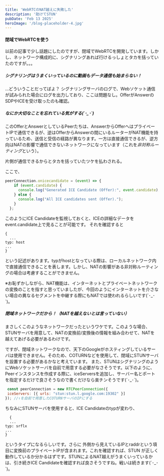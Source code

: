 ```yaml
---
title: 'WebRTCのNAT越えに失敗した'
description: '助けてSTUN'
pubDate: 'Feb 13 2025'
heroImage: '/blog-placeholder-4.jpg'
---
```


#### 閉域でWebRTCを使う
以前の記事で少し話題にしたのですが、閉域でWebRTCを開発しています。しかし、ネットワーク構成的に、シグナリングあれば行けるっしょとタカを括っていたのですが。。。

##### シグナリングはうまくいっているのに動画もデータ通信も始まらない！
…どういうことだってばよ？
シグナリングサーバのログで、Webソケット通信が試みられた場合にログを出力しており、ここは問題なし。OfferがAnswerのSDPやICEを受け取ったのも確認。

##### なにか大切なことを忘れている気がする(´･_･`)
このOfferとAnswerとしているPeerたちは、AnswerからOfferへはプライベートIPで通信できるが、逆はOfferからAnswerの間にいるルーターがNAT機能を持っているため、送信と受信の経路が異なります。一方は直接通信できるが、逆方向はNATの影響で通信できないネットワークになっています（これを*非対称ルーティング*という）。

片側が通信できるからとタカを括っていたツケを払わされる。

ここで、
```JavaScript
peerConnection.onicecandidate = (event) => {
    if (event.candidate) {
      console.log("Generated ICE Candidate (Offer):", event.candidate);
    } else {
      console.log("All ICE candidates sent (Offer).");
    }
  };
  ```
  このようにICE Candidateを監視しておくと、ICEの詳細なデータをevent.candidate上で見ることが可能です。
  それを確認すると
  ```ICE Candidate
  {
    ...
  typ: host
  ...
  }
  ```
  という記述があります。typがhostとなっている際は、ローカルネットワーク内で直接通信できることを表します。しかし、NATの影響がある非対称ルーティングの場合は考慮することができません。

  ※お恥ずかしながら、NAT機能は、インターネットとプライベートネットワークの変換のことを指すと思っていましたが、今回のようにインターネットを介さない場合の異なるセグメントを中継する際にもNATでは使われるらしいです(´･_･`)。

  ##### 閉域ネットワークだから！（NATを越えないとは言っていない）

  まさしくこのようなネットワークだったというワケです。このような場合、STUNサーバを用意して、NATの変換前/変換後の情報を組み合わせて、NATを越えてあげる必要があるわけです。
  
  ですが、閉域ネットワークなので、天下のGoogleがホスティングしているサーバは使用できません。そのため、COTURNなどを使用して、閉域にSTUNサーバを設置する必要があるかなと考えています。 また、STUNはシグナリングのようにWebソケットサーバを自前で用意する必要がなさそうです。以下のように、Peerインスタンスを作成する際に、iceServersを追加し、サーバー名とポートを指定するだけで良さそうなので書くだけなら楽チンそうです(´･_･`)。
 ```JavaScript
  const peerConnection = new RTCPeerConnection({
  iceServers: [{ urls: "stun:stun.l.google.com:19302" }] 
}); //↑を自前で用意したCOTURNサーバのIPにする
```
  
  ちなみにSTUNサーバを使用すると、ICE Candidateのtypが変わり、
  ```ICE Candidate
    {
    ...
  typ: srflx
  ...
  }
  ```
  
  というタイプになるらしいです。さらに 外側から見えているIPとraddrという項目に変換前のプライベートIPが含まれます。これを確認すれば、STUN が正しく動作しているか分かるはずです。STUNによるNAT越えがうまくいっているかは、引き続きICE Candidateを確認すれば良さそうですね。戦いは続きます(´･_･`)。